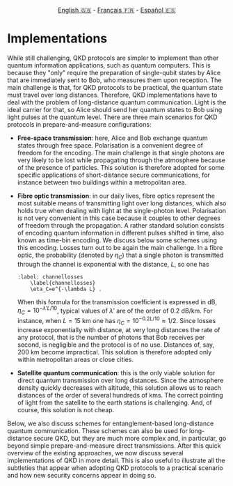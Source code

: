 <p style="text-align: center;">
    <a id="linken" href="../../../../en/content/index.html">English &#x1F1EC;&#x1F1E7;</a> - 
    <a id="linkfr" href="../../../../fr/content/index.html">Français &#x1F1EB;&#x1F1F7;</a> - 
    <a id="linkes" href="../../../../es/content/index.html">Español &#x1F1EA;&#x1F1F8;</a>
</p>
<script>
    currentPage = window.location.href;
    beforeLang = currentPage.slice(0, currentPage.indexOf("content") - 3);
    afterLang = currentPage.slice(currentPage.indexOf("content"));
    document.getElementById("linken").href = beforeLang + "en/" + afterLang;
    document.getElementById("linkfr").href = beforeLang + "fr/" + afterLang;
    document.getElementById("linkes").href = beforeLang + "es/" + afterLang;
</script>



# Implementations

While still challenging, QKD protocols are simpler to implement than other quantum information applications, such as quantum computers. This is because they "only" require the preparation of single-qubit states by Alice that are immediately sent to Bob, who measures them upon reception. The main challenge is that, for QKD protocols to be practical, the quantum state must travel over long distances. Therefore, QKD implementations have to deal with the problem of long-distance quantum communication. Light is the ideal carrier for that, so Alice should send her quantum states to Bob using light pulses at the quantum level. There are three main scenarios for QKD protocols in prepare-and-measure configurations:

- **Free-space transmission**: here, Alice and Bob exchange quantum states through free space. Polarisation is a convenient degree of freedom for the encoding. The main challenge is that single photons are very likely to be lost while propagating through the atmosphere because of the presence of particles. This solution is therefore adopted for some specific applications of short-distance secure communications, for instance between two buildings within a metropolitan area. 

- **Fibre optic transmission**: in our daily lives, fibre optics represent the most suitable means of transmitting light over long distances, which also holds true when dealing with light at the single-photon level. Polarisation is not very convenient in this case because it couples to other degrees of freedom through the propagation. A rather standard solution consists of encoding quantum information in different pulses shifted in time, also known as time-bin encoding. We discuss below some schemes using this encoding. Losses turn out to be again the main challenge. In a fibre optic, the probability (denoted by $\eta_C$) that a single photon is transmitted through the channel is exponential with the distance, $L$, so one has 

    ```{math}
    :label: channellosses
        \label{channellosses}
        \eta_C=e^{-\lambda L} .
    ```

    When this formula for the transmission coefficient is expressed in dB, $\eta_C=10^{-\lambda'L/10}$, typical values of $\lambda'$ are of the order of 0.2 dB/km. For instance, when $L=15$ km one has $\eta_C=10^{-0.2L/10}\approx 1/2$. Since losses increase exponentially with distance, at very long distances the rate of any protocol, that is the number of photons that Bob receives per second, is negligible and the protocol is of no use. Distances of, say, 200 km become impractical. This solution is therefore adopted only within metropolitan areas or close cities.
- **Satellite quantum communication**: this is the only viable solution for direct quantum transmission over long distances. Since the atmosphere density quickly decreases with altitude, this solution allows us to reach distances of the order of several hundreds of kms. The correct pointing of light from the satellite to the earth stations is challenging. And, of course, this solution is not cheap. 

Below, we also discuss schemes for entanglement-based long-distance quantum communication. These schemes can also be used for long-distance secure QKD, but they are much more complex and, in particular, go beyond simple prepare-and-measure direct transmissions. After this quick overview of the existing approaches, we now discuss several implementations of QKD in more detail. This is also useful to illustrate all the subtleties that appear when adopting QKD protocols to a practical scenario and how new security concerns appear in doing so.


